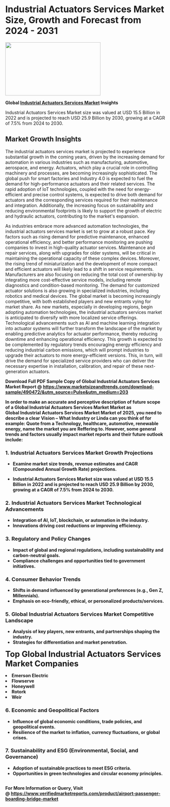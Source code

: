 <H1>Industrial Actuators Services Market Size, Growth and Forecast from 2024 - 2031</H1><img class="aligncenter size-medium wp-image-584254" src="https://thirdeyenews.in/wp-content/uploads/2024/09/Global-Market-Research-300x168.jpeg" alt="" width="300" height="168" /><p><strong>Global&nbsp;<a href="https://www.marketsizeandtrends.com/download-sample/490472/&amp;utm_source=Pulse&amp;utm_medium=203">Industrial Actuators Services Market</a> Insights</strong></p><p>Industrial Actuators Services Market size was valued at USD 15.5 Billion in 2022 and is projected to reach USD 25.9 Billion by 2030, growing at a CAGR of 7.5% from 2024 to 2030.</p><p><h2>Market Growth Insights</h2> <p>The industrial actuators services market is projected to experience substantial growth in the coming years, driven by the increasing demand for automation in various industries such as manufacturing, automotive, aerospace, and energy. Actuators, which play a crucial role in controlling machinery and processes, are becoming increasingly sophisticated. The global push for smart factories and Industry 4.0 is expected to fuel the demand for high-performance actuators and their related services. The rapid adoption of IoT technologies, coupled with the need for energy-efficient and precise control systems, is expected to drive both demand for actuators and the corresponding services required for their maintenance and integration. Additionally, the increasing focus on sustainability and reducing environmental footprints is likely to support the growth of electric and hydraulic actuators, contributing to the market's expansion.</p> <p><strong></strong></p> <p>As industries embrace more advanced automation technologies, the industrial actuators services market is set to grow at a robust pace. Key factors such as rising demand for predictive maintenance, enhanced operational efficiency, and better performance monitoring are pushing companies to invest in high-quality actuator services. Maintenance and repair services, along with upgrades for older systems, will be critical in maintaining the operational capacity of these complex devices. Moreover, the rising trend of miniaturization and the development of more compact and efficient actuators will likely lead to a shift in service requirements. Manufacturers are also focusing on reducing the total cost of ownership by integrating more cost-effective service models, including remote diagnostics and condition-based monitoring. The demand for customized actuator solutions is also growing in specialized industries, including robotics and medical devices. The global market is becoming increasingly competitive, with both established players and new entrants vying for market share. As new markets, especially in developing regions, begin adopting automation technologies, the industrial actuators services market is anticipated to diversify with more localized service offerings. Technological advancements such as AI and machine learning integration into actuator systems will further transform the landscape of the market by enabling predictive analytics for actuator performance, thereby reducing downtime and enhancing operational efficiency. This growth is expected to be complemented by regulatory trends encouraging energy efficiency and reducing industrial carbon emissions, which will prompt industries to upgrade their actuators to more energy-efficient versions. This, in turn, will drive the demand for specialized service providers who can deliver the necessary expertise in installation, calibration, and repair of these next-generation actuators.</p> <p><strong></p><p><span class=""><strong>Download Full PDF Sample Copy of Global Industrial Actuators Services Market Report</strong> @ <a href="https://www.marketsizeandtrends.com/download-sample/490472/&amp;utm_source=Pulse&amp;utm_medium=203" target="_blank">https://www.marketsizeandtrends.com/download-sample/490472/&amp;utm_source=Pulse&amp;utm_medium=203</a></span></p><p>In order to make an accurate and perceptive description of future scope of a Global&nbsp;Industrial Actuators Services Market Market as Global&nbsp;Industrial Actuators Services Market Market of 2025, you need to describe a clear Vision &ndash; What Industry or Linda can you think of for example: Quote from a Technology, healthcare, automotive, renewable energy, name the market you are Reffering to. However, some general trends and factors usually impact market reports and their future outlook include:</p><h3>1.&nbsp;<strong>Industrial Actuators Services Market Growth Projections</strong></h3><ul><li>Examine market size trends, revenue estimates and CAGR (Compounded Annual Growth Rate) projections.</li><li><p>Industrial Actuators Services Market size was valued at USD 15.5 Billion in 2022 and is projected to reach USD 25.9 Billion by 2030, growing at a CAGR of 7.5% from 2024 to 2030.</p></li></ul><h3>2.&nbsp;<strong>Industrial Actuators Services Market Technological Advancements</strong></h3><ul><li>Integration of AI, IoT, blockchain, or automation in the industry.</li><li>Innovations driving cost reductions or improving efficiency.</li></ul><h3>3.&nbsp;<strong>Regulatory and Policy Changes</strong></h3><ul><li>Impact of global and regional regulations, including sustainability and carbon-neutral goals.</li><li>Compliance challenges and opportunities tied to government initiatives.</li></ul><h3>4.&nbsp;<strong>Consumer Behavior Trends</strong></h3><ul><li>Shifts in demand influenced by generational preferences (e.g., Gen Z, Millennials).</li><li>Emphasis on eco-friendly, ethical, or personalized products/services.</li></ul><h3>5.&nbsp;<strong>Global Industrial Actuators Services Market Competitive Landscape</strong></h3><ul><li>Analysis of key players, new entrants, and partnerships shaping the industry.</li><li>Strategies for differentiation and market penetration.</li></ul><p data-pm-slice="1 1 []"><span style="color: inherit; font-family: inherit; font-size: 25px;">Top Global Industrial Actuators Services Market Companies</span></p><div class="" data-test-id=""><p><li>Emerson Electric</li><li> Flowserve</li><li> Honeywell</li><li> Rotork</li><li> Weir</li></p></div><h3>6.&nbsp;<strong>Economic and Geopolitical Factors</strong></h3><ul><li>Influence of global economic conditions, trade policies, and geopolitical events.</li><li>Resilience of the market to inflation, currency fluctuations, or global crises.</li></ul><h3>7.&nbsp;<strong>Sustainability and ESG (Environmental, Social, and Governance)</strong></h3><ul><li>Adoption of sustainable practices to meet ESG criteria.</li><li>Opportunities in green technologies and circular economy principles.</li></ul><h2><strong style="font-size: 14px;">For More Information or Query, Visit @&nbsp;</strong><a style="background-color: #ffffff; font-size: 14px;" href="https://www.marketsizeandtrends.com/report/industrial-actuators-services-market/" target="_blank">https://www.verifiedmarketreports.com/product/airport-passenger-boarding-bridge-market</a></h2>
